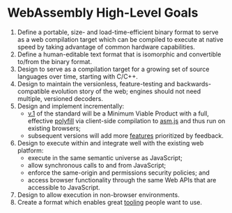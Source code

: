 # WebAssembly High-Level Goals

1. Define a portable, size- and load-time-efficient binary format to serve as a
   web compilation target which can be compiled to execute at native speed by
   taking advantage of common hardware capabilities.
2. Define a human-editable text format that is isomorphic and convertible
   to/from the binary format.
3. Design to serve as a compilation target for a growing set of source languages
   over time, starting with C/C++.
4. Design to maintain the versionless, feature-testing and backwards-compatible
   evolution story of the web; engines should not need multiple, versioned
   decoders.
5. Design and implement incrementally:
    * [v.1](V1.md) of the standard will be a Minimum Viable Product with a full, effective [polyfill][] via client-side compilation to [asm.js][] and thus run on existing browsers;
    * subsequent versions will add more [features](EssentialPostV1Features.md) prioritized by feedback.
6. Design to execute within and integrate well with the existing web platform:
    * execute in the same semantic universe as JavaScript;
    * allow synchronous calls to and from JavaScript;
    * enforce the same-origin and permissions security policies; and
    * access browser functionality through the same Web APIs that are accessible
      to JavaScript.
7. Design to allow execution in non-browser environments.
8. Create a format which enables great [tooling](Tooling.md) people want to use.

  [polyfill]: https://github.com/WebAssembly/polyfill
  [asm.js]: http://asmjs.org
